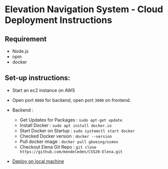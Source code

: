 # Elevation Navigation System - Cloud Deployment Instructions


## Requirement
 - Node.js
 - npm
 - docker


## Set-up instructions:
  * Start an ec2 instance on AWS
  * Open port `8000` for backend, open port `3000` on frontend.
  * Backend :
    * Get Updates for Packages : `sudo apt-get update`
    * Install Docker : `sudo apt install docker.io`
    * Start Docker on Startup : `sudo systemctl start docker`
    * Checked Docker version : `docker --version`
    * Pull docker image : `docker pull gboeing/osmnx`
    * Checkout Elena Git Repo : `git clone https://github.com/mendeleden/CS520-Elena.git`

  * [Deploy on local machine](https://github.com/mendeleden/CS520-Elena/tree/master/local)

